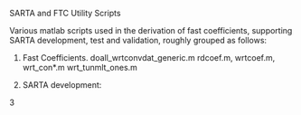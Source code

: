 SARTA and FTC Utility Scripts

Various matlab scripts used in the derivation of fast coefficients, supporting SARTA
development, test and validation, roughly grouped as follows:

1. Fast Coefficients.
doall_wrtconvdat_generic.m
rdcoef.m, wrtcoef.m, wrt_con*.m
wrt_tunmlt_ones.m

3. SARTA development:

3

